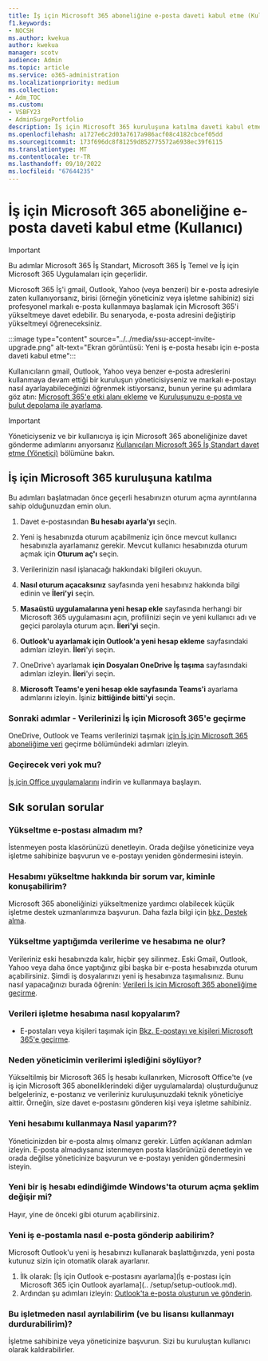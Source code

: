 ```yaml
---
title: İş için Microsoft 365 aboneliğine e-posta daveti kabul etme (Kullanıcı)
f1.keywords:
- NOCSH
ms.author: kwekua
author: kwekua
manager: scotv
audience: Admin
ms.topic: article
ms.service: o365-administration
ms.localizationpriority: medium
ms.collection:
- Adm_TOC
ms.custom:
- VSBFY23
- AdminSurgePortfolio
description: İş için Microsoft 365 kuruluşuna katılma daveti kabul etme
ms.openlocfilehash: a1727e6c2d03a7617a986acf08c4182cbcef05dd
ms.sourcegitcommit: 173f696dc8f81259d852775572a6938ec39f6115
ms.translationtype: MT
ms.contentlocale: tr-TR
ms.lasthandoff: 09/10/2022
ms.locfileid: "67644235"
---
```

# <a name="accept-an-email-invitation-to-a-microsoft-365-for-business-subscription-user"></a>İş için Microsoft 365 aboneliğine e-posta daveti kabul etme (Kullanıcı)

> [!IMPORTANT]
> Bu adımlar Microsoft 365 İş Standart, Microsoft 365 İş Temel ve İş için Microsoft 365 Uygulamaları için geçerlidir.

Microsoft 365 İş'i gmail, Outlook, Yahoo (veya benzeri) bir e-posta adresiyle zaten kullanıyorsanız, birisi (örneğin yöneticiniz veya işletme sahibiniz) sizi profesyonel markalı e-posta kullanmaya başlamak için Microsoft 365'i yükseltmeye davet edebilir.  Bu senaryoda, e-posta adresini değiştirip yükseltmeyi öğreneceksiniz.

:::image type="content" source="../../media/ssu-accept-invite-upgrade.png" alt-text="Ekran görüntüsü: Yeni iş e-posta hesabı için e-posta daveti kabul etme":::

Kullanıcıların gmail, Outlook, Yahoo veya benzer e-posta adreslerini kullanmaya devam ettiği bir kuruluşun yöneticisiyseniz ve markalı e-postayı nasıl ayarlayabileceğinizi öğrenmek istiyorsanız, bunun yerine şu adımlara göz atın: [Microsoft 365'e etki alanı ekleme](../setup/add-domain.md) ve [Kuruluşunuzu e-posta ve bulut depolama ile ayarlama](../setup/setup-business-standard.md#finish-setting-up).

> [!IMPORTANT]
> Yöneticiyseniz ve bir kullanıcıya iş için Microsoft 365 aboneliğinize davet gönderme adımlarını arıyorsanız [Kullanıcıları Microsoft 365 İş Standart davet etme (Yönetici)](admin-invite-business-standard.md) bölümüne bakın.

## <a name="join-a-microsoft-365-for-business-organization"></a>İş için Microsoft 365 kuruluşuna katılma

Bu adımları başlatmadan önce geçerli hesabınızın oturum açma ayrıntılarına sahip olduğunuzdan emin olun.

1. Davet e-postasından **Bu hesabı ayarla'yı** seçin.

2. Yeni iş hesabınızda oturum açabilmeniz için önce mevcut kullanıcı hesabınızla ayarlamanız gerekir. Mevcut kullanıcı hesabınızda oturum açmak için **Oturum aç'ı** seçin.

3. Verilerinizin nasıl işlanacağı hakkındaki bilgileri okuyun.

4. **Nasıl oturum açacaksınız** sayfasında yeni hesabınız hakkında bilgi edinin ve **İleri'yi** seçin.

5. **Masaüstü uygulamalarına yeni hesap ekle** sayfasında herhangi bir Microsoft 365 uygulamasını açın, profilinizi seçin ve yeni kullanıcı adı ve geçici parolayla oturum açın. **İleri'yi** seçin.

6. **Outlook'u ayarlamak için Outlook'a yeni hesap ekleme** sayfasındaki adımları izleyin. **İleri**'yi seçin.

7. OneDrive'ı ayarlamak **için Dosyaları OneDrive İş taşıma** sayfasındaki adımları izleyin. **İleri**'yi seçin.

8. **Microsoft Teams'e yeni hesap ekle sayfasında Teams'i** ayarlama adımlarını izleyin. İşiniz **bittiğinde bitti'yi** seçin.

### <a name="next-steps---migrate-your-data-to-microsoft-365-for-business"></a>Sonraki adımlar - Verilerinizi İş için Microsoft 365'e geçirme

OneDrive, Outlook ve Teams verilerinizi taşımak [için İş için Microsoft 365 aboneliğime veri](migrate-data-business-standard.md) geçirme bölümündeki adımları izleyin.

### <a name="no-data-to-migrate"></a>Geçirecek veri yok mu?

[İş için Office uygulamalarını](https://support.microsoft.com/office/install-office-apps-from-office-365-dcf2d841-dac7-455b-9a77-fc8f7ee92702) indirin ve kullanmaya başlayın.

## <a name="frequently-asked-questions"></a>Sık sorulan sorular

### <a name="i-didnt-receive-an-upgrade-email"></a>Yükseltme e-postası almadım mı?

İstenmeyen posta klasörünüzü denetleyin. Orada değilse yöneticinize veya işletme sahibinize başvurun ve e-postayı yeniden göndermesini isteyin.

### <a name="i-have-a-question-about-upgrading-my-account-who-can-i-talk-to"></a>Hesabımı yükseltme hakkında bir sorum var, kiminle konuşabilirim?

Microsoft 365 aboneliğinizi yükseltmenize yardımcı olabilecek küçük işletme destek uzmanlarımıza başvurun. Daha fazla bilgi için [bkz. Destek alma](../get-help-support.md).

### <a name="what-happens-to-my-data-and-account-when-i-upgrade"></a>Yükseltme yaptığımda verilerime ve hesabıma ne olur?

Verileriniz eski hesabınızda kalır, hiçbir şey silinmez.  Eski Gmail, Outlook, Yahoo veya daha önce yaptığınız gibi başka bir e-posta hesabınızda oturum açabilirsiniz. Şimdi iş dosyalarınızı yeni iş hesabınıza taşımalısınız. Bunu nasıl yapacağınızı burada öğrenin: [Verileri İş için Microsoft 365 aboneliğime geçirme](migrate-data-business-standard.md).

### <a name="how-can-i-copy-data-to-my-business-account"></a>Verileri işletme hesabıma nasıl kopyalarım?

<!--- For steps on copying your data from your old OneDrive account to your new OneDrive for business account, check out: [Migrate data to my Microsoft 365 Business Standard subscription](migrate-data-business-standard.md).-->
- E-postaları veya kişileri taşımak için [Bkz. E-postayı ve kişileri Microsoft 365'e geçirme](../setup/migrate-email-and-contacts-admin.md).

### <a name="why-does-it-say-my-admin-now-handles-my-data"></a>Neden yöneticimin verilerimi işlediğini söylüyor?

Yükseltilmiş bir Microsoft 365 İş hesabı kullanırken, Microsoft Office'te (ve iş için Microsoft 365 aboneliklerindeki diğer uygulamalarda) oluşturduğunuz belgeleriniz, e-postanız ve verileriniz kuruluşunuzdaki teknik yöneticiye aittir. Örneğin, size davet e-postasını gönderen kişi veya işletme sahibiniz.

### <a name="how-do-i-get-started-with-my-new-account"></a>Yeni hesabımı kullanmaya Nasıl yaparım??

Yöneticinizden bir e-posta almış olmanız gerekir. Lütfen açıklanan adımları izleyin. E-posta almadıysanız istenmeyen posta klasörünüzü denetleyin ve orada değilse yöneticinize başvurun ve e-postayı yeniden göndermesini isteyin.

### <a name="does-the-way-i-login-to-windows-change-when-i-get-a-new-business-account"></a>Yeni bir iş hesabı edindiğimde Windows'ta oturum açma şeklim değişir mi?

Hayır, yine de önceki gibi oturum açabilirsiniz.

### <a name="how-can-i-send-and-receive-emails-with-my-new-business-email"></a>Yeni iş e-postamla nasıl e-posta gönderip aabilirim?

Microsoft Outlook'u yeni iş hesabınızı kullanarak başlattığınızda, yeni posta kutunuz sizin için otomatik olarak ayarlanır.

1. İlk olarak: [İş için Outlook e-postasını ayarlama](İş e-postası için Microsoft 365 için Outlook ayarlama](.. /setup/setup-outlook.md).
2. Ardından şu adımları izleyin: [Outlook'ta e-posta oluşturun ve gönderin](https://support.microsoft.com/office/create-and-send-email-in-outlook-19c32deb-08b6-4f90-a211-02bc5f77f360).

### <a name="how-can-i-leave-this-business-and-stop-using-this-license"></a>Bu işletmeden nasıl ayrılabilirim (ve bu lisansı kullanmayı durdurabilirim)?

İşletme sahibinize veya yöneticinize başvurun. Sizi bu kuruluştan kullanıcı olarak kaldırabilirler.

<!--1. Open any of your Microsoft 365 apps, like Word, Excel or PowerPoint, select your profile icon and then **Sign in with a different account**. Follow the steps and choose **Next** to set up Outlook.

2. Open Outlook, enter your new email address, and select **Connect**. Follow the steps and choose **Next** to set up OneDrive.

3. Select the OneDrive cloud icon from your taskbar and follow the steps to move your files to your new OneDrive for Business folder. Select **Next** to set up Microsoft Teams.

4. Open Teams, select your profile icon, and then **Add work or school account**. Follow the steps to add your new account to Teams. Select **I'm done** when Teams is set up.-->
